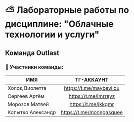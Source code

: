 # :partly_sunny: Лабораторные работы по дисциплине: "Облачные технологии и услуги"
## Команда Outlast
### :japanese_castle: Участники команды:

| ИМЯ | ТГ-АККАУНТ |
|----------------|:---------:|
| Холод Виолетта | https://t.me/maybevilou | 
| Сергеев Артём | https://t.me/imrreyz | 
| Морозов Матвей | https://t.me/jkkgmr | 
| Копытко Александр | https://t.me/monegasquee | 
